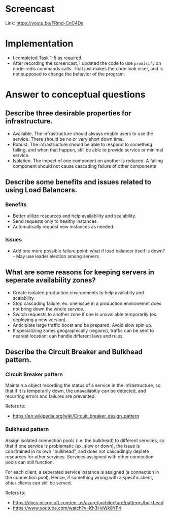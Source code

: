 # Screencast
Link: https://youtu.be/FRmd-CnC4Ds 
# Implementation
- I completed Task 1-5 as required.
- After recording the screencast, I updated the code to use `promisify` on node-redis commands calls. That just makes the code look nicer, and is not supposed to change the behavior of the program.

# Answer to conceptual questions

## Describe three desirable properties for infrastructure.
   
- Available. The infrastructure should always enable users to use the service. There should be no or very short down time. 
- Robust. The infrastructure should be able to respond to something failing, and when that happen, still be able to provide service or minimal service.
- Isolation. The impact of one component on another is reduced. A failing component should not cause cascading failure of other components

## Describe some benefits and issues related to using Load Balancers.

### Benefits
- Better utilize resources and help availability and scalability.
- Send requests only to healthy instances.
- Automatically request new instances as needed. 
### Issues
- Add one more possible failure point: what if load balancer itself is down? - May use leader election among servers.

## What are some reasons for keeping servers in seperate availability zones?

- Create isolated production environments to help availabity and scalability.
- Stop cascading failure, ex. one issue in a production environemnt does not bring down the whole service.
- Switch requests to another zone if one is unavailable temporarily (ex. deploying a new version).
- Anticiplate large traffic boost and be prepared. Avoid slow spin up.
- If specializing zones geographically (regions), traffic can be sent to nearest location; can handle different laws and rules.

## Describe the Circuit Breaker and Bulkhead pattern.
### Circuit Breaker pattern
Maintain a object recording the status of a service in the infrastructure, so that if it is temporarily down, the unavailabitiy can be detected, and recurring errors and failures are prevented. 

Refers to:
- https://en.wikipedia.org/wiki/Circuit_breaker_design_pattern

### Bulkhead pattern
Assign isolated connection pools (i.e. the bulkhead) to different services, so that if one service is problematic (ex. slow or down), the issue is constrained in its own "bulkhead", and does not cascadingly deplete resources for other services. Services assigined with other connection pools can still function.  

For each client, a seperated service instance is assigned (a connection in the connection pool). Hence, if something wrong with a specific client, ohter clients can still be served.

Refers to: 
- https://docs.microsoft.com/en-us/azure/architecture/patterns/bulkhead
- https://www.youtube.com/watch?v=Kh3HxWk8YF4

